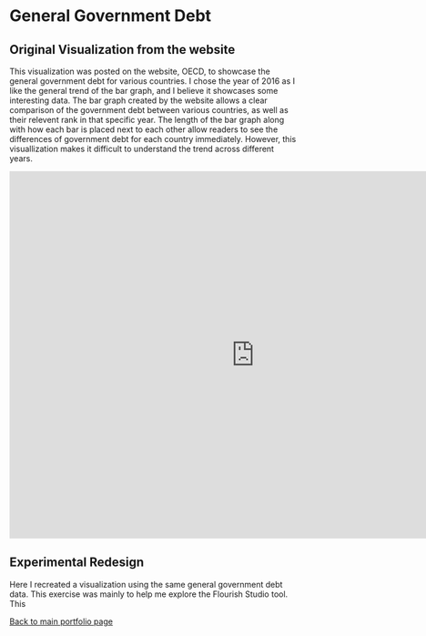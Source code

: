 # General Government Debt 
## Original Visualization from the website
This visualization was posted on the website, OECD, to showcase the general government debt for various countries. I chose the year of 2016 as I like the general trend of the bar graph, and I believe it showcases some interesting data. The bar graph created by the website allows a clear comparison of the government debt between various countries, as well as their relevent rank in that specific year. The length of the bar graph along with how each bar is placed next to each other allow readers to see the differences of government debt for each country immediately. However, this visuallization makes it difficult to understand the trend across different years.
<iframe src="https://data.oecd.org/chart/6gKv" width="860" height="645" style="border: 0" mozallowfullscreen="true" webkitallowfullscreen="true" allowfullscreen="true"><a href="https://data.oecd.org/chart/6gKv" target="_blank">OECD Chart: General government debt, Total, % of GDP, Annual, 2016</a></iframe>

## Experimental Redesign
Here I recreated a visualization using the same general government debt data. This exercise was mainly to help me explore the Flourish Studio tool. This
<div class="flourish-embed flourish-chart" data-src="visualisation/5287101"><script src="https://public.flourish.studio/resources/embed.js"></script></div>

[Back to main portfolio page](/dataviz.md)
